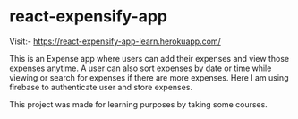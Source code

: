 # react-expensify-app
Visit:- https://react-expensify-app-learn.herokuapp.com/

This is an Expense app where users can add their expenses and view those expenses anytime. 
A user can also sort expenses by date or time while viewing or search for expenses if there are more expenses. 
Here I am using firebase to authenticate user and store expenses.

This project was made for learning purposes by taking some courses.
